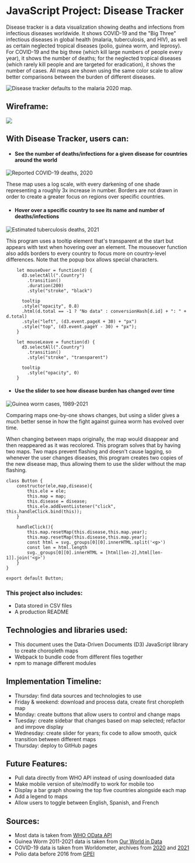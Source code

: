 # JavaScript Project: Disease Tracker

Disease tracker is a data visualization showing deaths and infections from infectious diseases worldwide.  It shows COVID-19 and the "Big Three" infectious diseases in global health (malaria, tuberculosis, and HIV), as well as certain neglected tropical diseases (polio, guinea worm, and leprosy).  For COVID-19 and the big three (which kill large numbers of people every year), it shows the number of deaths; for the neglected tropical diseases (which rarely kill people and are targeted for eradication), it shows the number of cases.  All maps are shown using the same color scale to allow better comparisons between the burden of different diseases.

![Disease tracker defaults to the malaria 2020 map.](images/malaria_splash_page.png)

## Wireframe:

![](images/wireframe.png)

## With Disease Tracker, users can:

- #### See the number of deaths/infections for a given disease for countries around the world

![Reported COVID-19 deaths, 2020](images/COVID19_2020.png)

These map uses a log scale, with every darkening of one shade representing a roughly 3x increase in number.  Borders are not drawn in order to create a greater focus on regions over specific countries.

- #### Hover over a specific country to see its name and number of deaths/infections

![Estimated tuberculosis deaths, 2021](images/tuberculosis_CIV.png)

This program uses a tooltip element that's transparent at the start but appears with text when hovering over an element.  The mouseover function also adds borders to every country to focus more on country-level differences.  Note that the popup box allows special characters.

```
    let mouseOver = function(d) {
      d3.selectAll(".Country")
        .transition()
        .duration(200)
        .style("stroke", "black")
      
      tooltip
      .style("opacity", 0.8)
      .html(d.total == -1 ? "No data" : conversionHash[d.id] + ": " + d.total)
      .style("left", (d3.event.pageX + 30) + "px")  
      .style("top", (d3.event.pageY - 30) + "px");
    }
  
    let mouseLeave = function(d) {
      d3.selectAll(".Country")
        .transition()
        .style("stroke", "transparent")
        
      tooltip
        .style("opacity", 0)
    }
```

- #### Use the slider to see how disease burden has changed over time

![Guinea worm cases, 1989-2021](images/guinea_worm_slider.gif)

Comparing maps one-by-one shows changes, but using a slider gives a much better sense in how the fight against guinea worm has evolved over time.

When changing between maps originally, the map would disappear and then reappeared as it was recolored.  This program solves that by having two maps.  Two maps prevent flashing and doesn't cause lagging, so whenever the user changes diseases, this program creates two copies of the new disease map, thus allowing them to use the slider without the map flashing.

```
class Button {
    constructor(ele,map,disease){
        this.ele = ele;
        this.map = map;
        this.disease = disease;
        this.ele.addEventListener("click", this.handleClick.bind(this));
    }

    handleClick(){
        this.map.resetMap(this.disease,this.map.year);
        this.map.resetMap(this.disease,this.map.year);
        const html = svg._groups[0][0].innerHTML.split('<g>')
        const len = html.length
        svg._groups[0][0].innerHTML = [html[len-2],html[len-1]].join('<g>')
    }
}

export default Button;
```

### This project also includes:
- Data stored in CSV files
- A production README

## Technologies and libraries used:
- This document uses the Data-Driven Documents (D3) JavaScript library to create choropleth maps
- Webpack to bundle code from different files together
- npm to manage different modules

## Implementation Timeline:
- Thursday: find data sources and technologies to use
- Friday & weekend: download and process data, create first choropleth map
- Monday: create buttons that allow users to control and change maps
- Tuesday: create sidebar that changes based on map selected; refactor and imrpove display
- Wednesday: create slider for years; fix code to allow smooth, quick transition between different maps
- Thursday: deploy to GitHub pages

## Future Features:
- Pull data directly from WHO API instead of using downloaded data
- Make mobile version of site/modify to work for mobile too
- Display a bar graph showing the top five countries alongside each map
- Add a legend to maps
- Allow users to toggle between English, Spanish, and French

## Sources:
- Most data is taken from [WHO OData API](https://www.who.int/data/gho/info/gho-odata-api)
- Guinea Worm 2011-2021 data is taken from [Our World in Data](https://ourworldindata.org/grapher/number-of-reported-guinea-worm-dracunculiasis-cases)
- COVID-19 data is taken from Worldometer, archives from [2020](https://web.archive.org/web/20210101001539/https://www.worldometers.info/coronavirus/) and [2021](https://web.archive.org/web/20220101000124/https://www.worldometers.info/coronavirus/)
- Polio data before 2016 from [GPEI](https://polioeradication.org/polio-today/polio-now/wild-poliovirus-list/)
